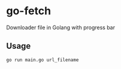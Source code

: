 # go-fetch

Downloader file in Golang with progress bar

## Usage

```sh
go run main.go url_filename
```

